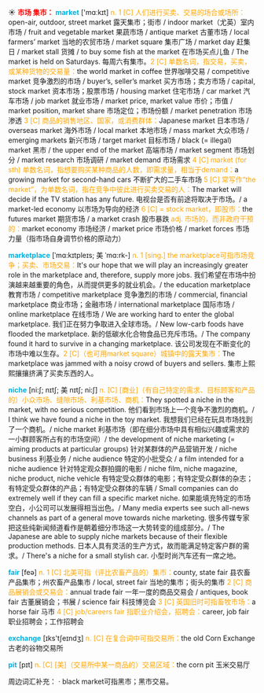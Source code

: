☀ <font color="red">**市场 集市：**</font>
<font color="sky blue">**market**</font> ['mɑːkɪt] 
<font color="orange">n. 1 [C] 人们进行买卖、交易的场合或场所：</font>open-air, outdoor, street market 露天集市；街市 / indoor market（尤英）室内市场 / fruit and vegetable market 果蔬市场 / antique market 古董市场 / local farmers’ market 当地的农贸市场 / market square 集市广场 / market day 赶集日 / market stall 货摊 / to buy some fish at the market 在市场买点儿鱼 / The market is held on Saturdays. 每周六有集市。<font color="orange">2 [C] 单数名词，指交易，买卖，或某种货物的交易量：</font>the world market in coffee 世界咖啡交易 / competitive market 竞争激烈的市场 / buyer’s, seller’s market 买方市场；卖方市场 / capital, stock market 资本市场；股票市场 / housing market 住宅市场 / car market 汽车市场 / job market 就业市场 / market price, market value 市价；市值 / market position, market share 市场定位；市场份额 / market penetration 市场渗透 <font color="orange">3 [C] 商品的销售地区、国家，或消费群体：</font>Japanese market 日本市场 / overseas market 海外市场 / local market 本地市场 / mass market 大众市场 / emerging markets 新兴市场 / target market 目标市场 / black (= illegal) market 黑市 / the upper end of the market 高端市场 / market segment 市场划分 / market research 市场调研 / market demand 市场需求 <font color="orange">4 [C] market (for sth) 单数名词，指想要购买某种商品的人数，即需求量，相当于demand：</font>a growing market for second-hand cars 不断扩大的二手车市场 <font color="orange">5 [C] 常写作“the market”，为单数名词，指在竞争中彼此进行买卖交易的人：</font>The market will decide if the TV station has any future. 电视台是否有前途将取决于市场。/ a market-led economy 以市场为导向的经济 <font color="orange">6 [C] = stock market，即股市：</font>the futures market 期货市场 / a market crash 股市暴跌 <font color="orange">adj. 市场的，而非政府干预的：</font>market economy 市场经济 / market price 市场价格 / market forces 市场力量（指市场自身调节价格的原动力）
                      
<font color="sky blue">**marketplace**</font> [ˈmɑ:kɪtpleɪs; 美 ˈmɑ:rk-]
<font color="orange">n. 1 [sing.] the marketplace可指市场竞争；买卖、市场交易：</font>It's our hope that we will play an increasingly greater role in the marketplace and, therefore, supply more jobs. 我们希望在市场中扮演越来越重要的角色，从而提供更多的就业机会。/ the education marketplace 教育市场 / competitive marketplace 竞争激烈的市场 / commercial, financial marketplace 商业市场；金融市场 / international marketplace 国际市场 / online marketplace 在线市场 / We are working hard to enter the global marketplace. 我们正在努力争取进入全球市场。/ New low-carb foods have flooded the marketplace. 新的低碳水化合物食品已充斥市场。/ The company found it hard to survive in a changing marketplace. 该公司发现在不断变化的市场中难以生存。<font color="orange">2 [C]（也可用market square）城镇中的露天集市：</font>The marketplace was jammed with a noisy crowd of buyers and sellers. 集市上熙熙攘攘挤满了买卖东西的人。

<font color="sky blue">**niche**</font> [ni:ʃ; nɪtʃ; 美 nɪtʃ; ni:ʃ]
<font color="orange">n. [C] [商业]（有自己特定的需求、目标顾客和产品的）小众市场、缝隙市场、利基市场、商机：</font>They spotted a niche in the market, with no serious competition. 他们看到市场上一个竞争不激烈的商机。/ I think we have found a niche in the toy market. 我想我们已经在玩具市场找到了一个商机。/ niche market 利基市场（即在细分市场中具有相似兴趣或需求的一小群顾客所占有的市场空间）/ the development of niche marketing (= aiming products at particular groups) 针对某群体的产品营销开发 / niche business 利基业务 / niche audience 特定的小批受众 / a film intended for a niche audience 针对特定观众群拍摄的电影 / niche film, niche magazine, niche product, niche vehicle 有特定受众群体的电影；有特定受众群体的杂志；有特定受众群体的产品；有特定受众群体的车辆 / Small companies can do extremely well if they can fill a specific market niche. 如果能填充特定的市场空白，小公司可以发展得相当出色。/ Many media experts see such all-news channels as part of a general move towards niche marketing. 很多传媒专家把这些纯新闻频道看作是朝着细分市场这一大势转变的组成部分。/ The Japanese are able to supply niche markets because of their flexible production methods. 日本人具有灵活的生产方式，故而能满足特定客户群的需求。/ There's a niche for a small stylish car. 小型时尚汽车还有一席之地。
 
<font color="sky blue">**fair**</font> [feə] 
<font color="orange">n. 1 [C] 北美可指（评比农畜产品的）集市：</font>county, state fair 县农畜产品集市；州农畜产品集市 / local, street fair 当地的集市；街头的集市 <font color="orange">2 [C] 商品展销会或交易会：</font>annual trade fair 一年一度的商品交易会 / antiques, book fair 古董展销会；书展 / science fair 科技博览会 <font color="orange">3 [C] 英国旧时可指畜牧市场：</font>a horse fair 马市 <font color="orange">4 [C] job/careers fair 指职业介绍会，招聘会：</font>career, job fair 职业招聘会；工作招聘会

<font color="sky blue">**exchange**</font> [ɪks'tʃeɪndӡ] 
<font color="orange">n. [C] 在复合词中可指交易所：</font>the old Corn Exchange 古老的谷物交易所
           
<font color="sky blue">**pit**</font> [pɪt]
<font color="orange">n. [C] [美]（交易所中某一商品的）交易区域：</font>the corn pit 玉米交易厅

周边词汇补充：
· black market可指黑市；黑市交易。